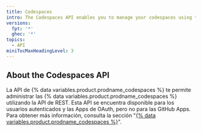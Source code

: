 ```yaml
---
title: Codespaces
intro: The Codespaces API enables you to manage your codespaces using the REST API.
versions:
  fpt: '*'
  ghec: '*'
topics:
  - API
miniTocMaxHeadingLevel: 3
---
```


## About the Codespaces API

La API de {% data variables.product.prodname_codespaces %} te permite administrar las {% data variables.product.prodname_codespaces %} utilizando la API de REST. Esta API se encuentra disponible para los usuarios autenticados y las Apps de OAuth, pero no para las GitHub Apps. Para obtener más información, consulta la sección "[{% data variables.product.prodname_codespaces %}](/codespaces)".
